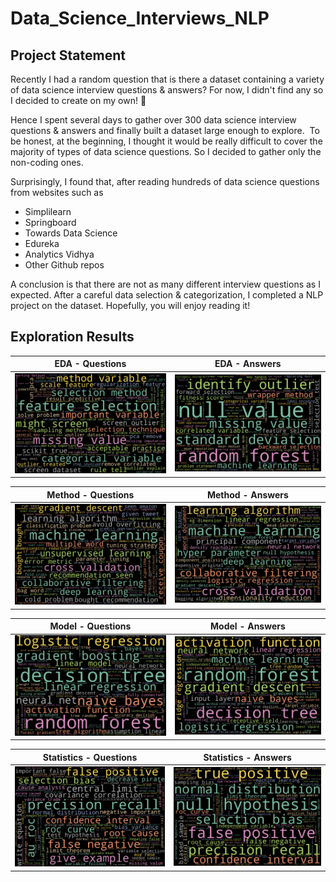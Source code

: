 # Data_Science_Interviews_NLP

## Project Statement 

Recently I had a random question that is there a dataset containing a variety of data science interview questions & answers? For now, I didn't find any so I decided to create on my own! 🥳

Hence I spent several days to gather over 300 data science interview questions & answers and finally built a dataset large enough to explore. 
To be honest, at the beginning, I thought it would be really difficult to cover the majority of types of data science questions. So I decided to gather only the non-coding ones. 

Surprisingly, I found that, after reading hundreds of data science questions from websites such as 
- Simplilearn
- Springboard
- Towards Data Science
- Edureka
- Analytics Vidhya 
- Other Github repos

A conclusion is that there are not as many different interview questions as I expected. After a careful data selection & categorization, I completed a NLP project on the dataset. Hopefully, you will enjoy reading it!

## Exploration Results

EDA - Questions             |  EDA - Answers
:-------------------------:|:-------------------------:
![Alt text](images/EDA_1.png?raw=true)  |  ![Alt text](images/EDA_2.png?raw=true)

Method - Questions          |  Method - Answers
:-------------------------:|:-------------------------:
![Alt text](images/MT_1.png?raw=true)  |  ![Alt text](images/MT_2.png?raw=true)

Model - Questions           |  Model - Answers
:-------------------------:|:-------------------------:
![Alt text](images/MD_1.png?raw=true)  |  ![Alt text](images/MD_2.png?raw=true)

Statistics - Questions      |  Statistics - Answers
:-------------------------:|:-------------------------:
![Alt text](images/ST_1.png?raw=true)  |  ![Alt text](images/ST_2.png?raw=true)


